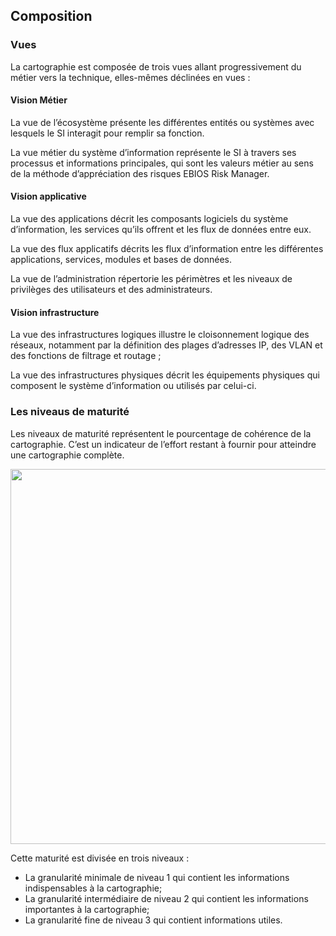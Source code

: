 ## Composition

### Vues

La cartographie est composée de trois vues allant progressivement du métier vers la technique, elles-mêmes déclinées en vues :

#### Vision Métier

La vue de l’écosystème présente les différentes entités ou systèmes avec lesquels le SI interagit pour remplir sa fonction.

La vue métier du système d’information représente le SI à travers ses processus et informations principales, qui sont les valeurs métier au sens de la méthode d’appréciation des risques EBIOS Risk Manager.

#### Vision applicative

La vue des applications décrit les composants logiciels du système d’information, les services qu’ils offrent et les flux de données entre eux.

La vue des flux applicatifs décrits les flux d’information entre les différentes applications, services, modules et bases de données.

La vue de l’administration répertorie les périmètres et les niveaux de privilèges des utilisateurs et des administrateurs.


#### Vision infrastructure

La vue des infrastructures logiques illustre le cloisonnement logique des réseaux, notamment par la définition des plages d’adresses IP, des VLAN et des fonctions de filtrage et routage ;

La vue des infrastructures physiques décrit les équipements physiques qui composent le système d’information ou utilisés par celui-ci.

### Les niveaus de maturité

Les niveaux de maturité représentent le pourcentage de cohérence de la cartographie. C’est un indicateur de l’effort restant à fournir pour atteindre une cartographie complète. 

[<img src="/mercator/images/maturity.png" width="600">](/mercator/images/maturity.png)

Cette maturité est divisée en trois niveaux :

* La granularité minimale de niveau 1 qui contient les informations indispensables à la cartographie;
* La granularité intermédiaire de niveau 2 qui contient les informations importantes à la cartographie;
* La granularité fine de niveau 3 qui contient informations utiles.

